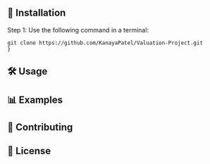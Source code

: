 ## 🚀 Installation
  Step 1: Use the following command in a terminal: 
  ```
  git clone https://github.com/KanayaPatel/Valuation-Project.git
  }
  ```
## 🛠 Usage
## 📊 Examples
## 🤝 Contributing
## 📜 License
